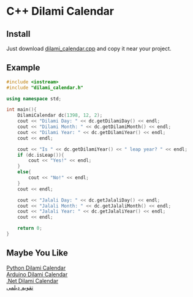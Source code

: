 
# C++ Dilami Calendar

## Install

Just download [dilami_calendar.cpp](https://github.com/LordArma/Dilami-Calendar-C-/blob/master/dilami_calendar.cpp "dilami_calendar.cpp") and copy it near your project.


## Example

```C++
#include <iostream>
#include "dilami_calendar.h"

using namespace std;

int main(){
    DilamiCalendar dc(1398, 12, 2);
    cout << "Dilami Day: " << dc.getDilamiDay() << endl;
    cout << "Dilami Month: " << dc.getDilamiMonth() << endl;
    cout << "Dilami Year: " << dc.getDilamiYear() << endl;
    cout << endl;

    cout << "Is " << dc.getDilamiYear() << " leap year? " << endl;
    if (dc.isLeap()){
        cout << "Yes!" << endl;
    }
    else{
        cout << "No!" << endl;
    }
    cout << endl;

    cout << "Jalali Day: " << dc.getJalaliDay() << endl;
    cout << "Jalali Month: " << dc.getJalaliMonth() << endl;
    cout << "Jalali Year: " << dc.getJalaliYear() << endl;
    cout << endl;

    return 0;
}

```

## Maybe You Like
[Python Dilami Calendar](https://github.com/Jangal/python-dilami-calendar)
<br/>
[Arduino Dilami Calendar](https://github.com/LordArma/Dilami-Calendar-Arduino)
<br/>
[.Net Dilami Calendar](https://github.com/Jangal/Dilami-Calendar-.Net)
<br/>
[تقویم دیلمی](http://giltime.ir)
